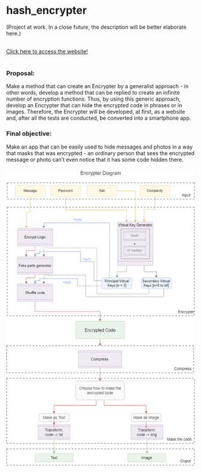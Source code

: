 # hash_encrypter
(Project at work. In a close future, the description will be better elaborate here.) </br></br>

<a href='https://bernp.github.io/hash-encrypter/' target="_blank">Click here to access the website!<a></br></br>

<h3>Proposal:</h3>
Make a method that can create an Encrypter by a generalist approach - in other words, develop a method that can be replied to create an infinite number of encryption functions. Thus, by using this generic approach, develop an Encrypter that can hide the encrypted code in phrases or in images. Therefore, the Encrypter will be developed, at first, as a website and, after all the tests are conducted, be converted into a smartphone app.</br>

<h3>Final objective:</h3>
Make an app that can be easily used to hide messages and photos in a way that masks that was encrypted - an ordinary person that sees the encrypted message or photo can’t even notice that it has some code hidden there.</br></br>

<img id="diagram" rel="preload" src="images/complete_diagram.png">
